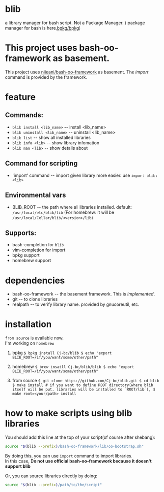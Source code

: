 # blib
  a library manager for bash script.
  Not a Package Manager. ( package manager for bash is here,[bpkg/bpkg](https://github.com/bpkg/bpkg))

# This project uses bash-oo-framework as basement.

This project uses [niieani/bash-oo-framework](https://github.com/niieani/bash-oo-framework) as basement.
The *import* command is provided by the framework.

# feature

## Commands:
  * `blib install <lib_name>` -- install <lib_name>
  * `blib uninstall <lib_name>` -- uninstall <lib_name>
  * `blib list` -- show all installed libraries
  * `blib info <lib>` -- show library infomation
  * `blib man <lib>` -- show details about <lib>

## Command for scripting
  * 'import' command  -- import given library more easier. use `import blib:<lib>`

## Environmental vars
  * BLIB_ROOT -- the path where all libraries installed. default: `/usr/local/etc/blib/lib`
                 (For homebrew: it will be `/usr/local/Cellar/blib/<version>/lib`)

## Supports:
  * bash-completion for `blib`
  * vim-completion for import
  * bpkg support
  * homebrew support


# dependencies
  * bash-oo-framework -- the basement framework. This is *implemented*.
  * git -- to clone libraries
  * realpath -- to verify library name. provided by gnucoreutil, etc.


# installation

  `from source` is available now.  
  I'm working on `homebrew`  

  1. bpkg
    ```
    $ bpkg install Cj-bc/blib
    $ echo "export BLIB_ROOT=/if/you/want/some/other/path"
    ```

  2. homebrew
    ```
    $ brew insatll Cj-bc/blib/blib
    $ echo "export BLIB_ROOT=/if/you/want/some/other/path"
    ```

  3. from source
    ```
    $ git clone https://github.com/Cj-bc/blib.git
    $ cd blib
    $ make install
    # if you want to define ROOT directory(where blib itself will be put. libraries will be installed to `ROOT/lib`),
    $ make root=<your/path> install
    ```

# how to make scripts using blib libraries

You should add this line at the top of your script(of course after shebang):

```bash
source "$(blib --prefix)/bash-oo-framework/lib/oo-bootstrap.sh"
```

By doing this, you can use `import` command to import libraries.  
In this case, **Do not use official bash-oo-framework because it doesn't support blib**  

Or, you can source libraries directly by doing:

```bash
source "$(blib --prefix)/path/to/the/script"
```
